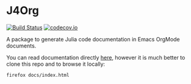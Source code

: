 # J4Org

[![Build Status](https://travis-ci.org/vincent-picaud/J4Org.jl.svg?branch=master)](https://travis-ci.org/vincent-picaud/J4Org.jl) 
[![codecov.io](http://codecov.io/github/vincent-picaud/J4Org.jl/coverage.svg?branch=master)](http://codecov.io/github/vincent-picaud/J4Org.jl?branch=master)

A package to generate Julia code documentation in Emacs OrgMode documents.

You can read documentation directly
[here](https://vincent-picaud.github.io/J4Org.jl/index.html), however
it is much better to clone this repo and to browse it locally:

```
firefox docs/index.html
```




